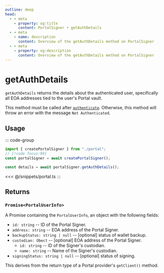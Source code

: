 ```yaml
---
outline: deep
head:
  - - meta
    - property: og:title
      content: PortalSigner • getAuthDetails
  - - meta
    - name: description
      content: Overview of the getAuthDetails method on PortalSigner
  - - meta
    - property: og:description
      content: Overview of the getAuthDetails method on PortalSigner
---
```


# getAuthDetails

`getAuthDetails` returns the details about the authenticated user, specifically all EOA addresses tied to the user's Portal vault.

This method must be called after [`authenticate`](/packages/aa-signers/portal/authenticate). Otherwise, this method will throw an error with the message `Not Authenticated`.

## Usage

::: code-group

```ts [example.ts]
import { createPortalSigner } from "./portal";
// [!code focus:99]
const portalSigner = await createPortalSigner();

const details = await portalSigner.getAuthDetails();
```

<<< @/snippets/portal.ts
:::

## Returns

### `Promise<PortalUserInfo>`

A Promise containing the `PortalUserInfo`, an object with the following fields:

- `id: string` -- ID of the Portal Signer.
- `address: string` -- EOA address of the Portal Signer.
- `backupStatus: string | null` -- [optional] status of wallet backup.
- `custodian: Obect` -- [optional] EOA address of the Portal Signer.
  - `id: string` -- ID of the Signer's custodian.
  - `name: string` -- Name of the Signer's custodian.
- `signingStatus: string | null` -- [optional] status of signing.

This derives from the return type of a Portal provider's `getClient()` method.
